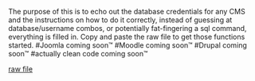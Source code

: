 
The purpose of this is to echo out the database credentials for any CMS and the instructions on how to do it correctly, instead of guessing at database/username combos, or potentially fat-fingering a sql command, everything is filled in. Copy and paste the raw file to get those functions started. 
	#Joomla coming soon™
	#Moodle coming soon™
	#Drupal coming soon™ 
	#actually clean code coming soon™

 <a href="https://raw.githubusercontent.com/Risingfeanyx/Any_CMS_database_dump/master/main.sh" target="_blank">raw file</a>
